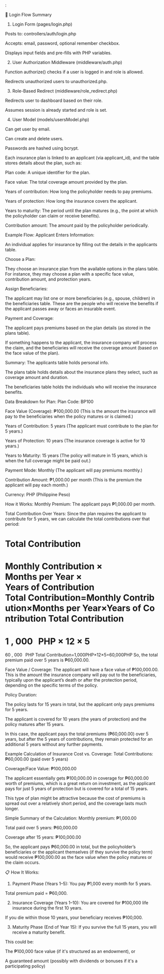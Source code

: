 :

🔑 Login Flow Summary

1. Login Form (pages/login.php)

Posts to: controllers/auth/login.php

Accepts: email, password, optional remember checkbox.

Displays input fields and pre-fills with PHP variables.

2. User Authorization Middleware (middleware/auth.php)

Function authorize() checks if a user is logged in and role is allowed.

Redirects unauthorized users to unauthorized.php.

3. Role-Based Redirect (middleware/role_redirect.php)

Redirects user to dashboard based on their role.

Assumes session is already started and role is set.

4. User Model (models/usersModel.php)

Can get user by email.

Can create and delete users.

Passwords are hashed using bcrypt.



Each insurance plan is linked to an applicant (via applicant_id), and the table stores details about the plan, such as:

Plan code: A unique identifier for the plan.

Face value: The total coverage amount provided by the plan.

Years of contribution: How long the policyholder needs to pay premiums.

Years of protection: How long the insurance covers the applicant.

Years to maturity: The period until the plan matures (e.g., the point at which the policyholder can claim or receive benefits).

Contribution amount: The amount paid by the policyholder periodically.


<!-- INSURANCE -->
Example Flow:
Applicant Enters Information:

An individual applies for insurance by filling out the details in the applicants table.

Choose a Plan:

They choose an insurance plan from the available options in the plans table. For instance, they may choose a plan with a specific face value, contribution amount, and protection years.

Assign Beneficiaries:

The applicant may list one or more beneficiaries (e.g., spouse, children) in the beneficiaries table. These are the people who will receive the benefits if the applicant passes away or faces an insurable event.

Payment and Coverage:

The applicant pays premiums based on the plan details (as stored in the plans table).

If something happens to the applicant, the insurance company will process the claim, and the beneficiaries will receive the coverage amount (based on the face value of the plan).

Summary:
The applicants table holds personal info.

The plans table holds details about the insurance plans they select, such as coverage amount and duration.

The beneficiaries table holds the individuals who will receive the insurance benefits.

<!-- INSURANCE CALCULATION -->
Data Breakdown for Plan:
Plan Code: BP100

Face Value (Coverage): ₱100,000.00 (This is the amount the insurance will pay to the beneficiaries when the policy matures or is claimed.)

Years of Contribution: 5 years (The applicant must contribute to the plan for 5 years.)

Years of Protection: 10 years (The insurance coverage is active for 10 years.)

Years to Maturity: 15 years (The policy will mature in 15 years, which is when the full coverage might be paid out.)

Payment Mode: Monthly (The applicant will pay premiums monthly.)

Contribution Amount: ₱1,000.00 per month (This is the premium the applicant will pay each month.)

Currency: PHP (Philippine Peso)

How it Works:
Monthly Premium:
The applicant pays ₱1,000.00 per month.

Total Contribution Over Years:
Since the plan requires the applicant to contribute for 5 years, we can calculate the total contributions over that period:

Total Contribution
=
Monthly Contribution
×
Months per Year
×
Years of Contribution
Total Contribution=Monthly Contribution×Months per Year×Years of Contribution
Total Contribution
=
1
,
000
 
PHP
×
12
×
5
=
60
,
000
 
PHP
Total Contribution=1,000PHP×12×5=60,000PHP
So, the total premium paid over 5 years is ₱60,000.00.

Face Value / Coverage:
The applicant will have a face value of ₱100,000.00. This is the amount the insurance company will pay out to the beneficiaries, typically upon the applicant’s death or after the protection period, depending on the specific terms of the policy.

Policy Duration:

The policy lasts for 15 years in total, but the applicant only pays premiums for 5 years.

The applicant is covered for 10 years (the years of protection) and the policy matures after 15 years.

In this case, the applicant pays the total premiums (₱60,000.00) over 5 years, but after the 5 years of contributions, they remain protected for an additional 5 years without any further payments.

Example Calculation of Insurance Cost vs. Coverage:
Total Contributions: ₱60,000.00 (paid over 5 years)

Coverage/Face Value: ₱100,000.00

The applicant essentially gets ₱100,000.00 in coverage for ₱60,000.00 worth of premiums, which is a great return on investment, as the applicant pays for just 5 years of protection but is covered for a total of 15 years.

This type of plan might be attractive because the cost of premiums is spread out over a relatively short period, and the coverage lasts much longer.

Simple Summary of the Calculation:
Monthly premium: ₱1,000.00

Total paid over 5 years: ₱60,000.00

Coverage after 15 years: ₱100,000.00

So, the applicant pays ₱60,000.00 in total, but the policyholder’s beneficiaries or the applicant themselves (if they survive the policy term) would receive ₱100,000.00 as the face value when the policy matures or the claim occurs.

📋 How It Works:
1. Payment Phase (Years 1–5):
You pay ₱1,000 every month for 5 years.

Total premium paid = ₱60,000.

2. Insurance Coverage (Years 1–10):
You are covered for ₱100,000 life insurance during the first 10 years.

If you die within those 10 years, your beneficiary receives ₱100,000.

3. Maturity Phase (End of Year 15):
If you survive the full 15 years, you will receive a maturity benefit.

This could be:

The ₱100,000 face value (if it's structured as an endowment), or

A guaranteed amount (possibly with dividends or bonuses if it's a participating policy)